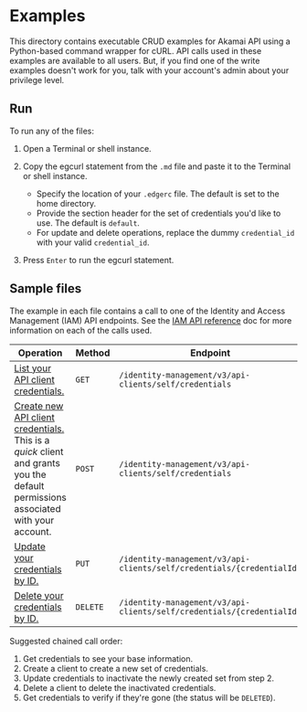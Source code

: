 # Examples

This directory contains executable CRUD examples for Akamai API using a Python-based command wrapper for cURL. API calls used in these examples are available to all users. But, if you find one of the write examples doesn't work for you, talk with your account's admin about your privilege level.

## Run

To run any of the files:

1. Open a Terminal or shell instance.
2. Copy the egcurl statement from the `.md` file and paste it to the Terminal or shell instance.

   - Specify the location of your `.edgerc` file. The default is set to the home directory.
   - Provide the section header for the set of credentials you'd like to use. The default is `default`.
   - For update and delete operations, replace the dummy `credential_id` with your valid `credential_id`.

3. Press `Enter` to run the egcurl statement.

## Sample files

The example in each file contains a call to one of the Identity and Access Management (IAM) API endpoints. See the [IAM API reference](https://techdocs.akamai.com/iam-api/reference/api) doc for more information on each of the calls used.

| Operation | Method | Endpoint |
| --- | --- | --- |
| [List your API client credentials.](/examples/get-credentials.md) | `GET` | `/identity-management/v3/api-clients/self/credentials`  |
| [Create new API client credentials.](/examples/create-credentials.md) <br /> This is a *quick* client and grants you the default permissions associated with your account. | `POST` | `/identity-management/v3/api-clients/self/credentials` |
| [Update your credentials by ID.](/examples/update-credentials.md) | `PUT` | `/identity-management/v3/api-clients/self/credentials/{credentialId}` |
| [Delete your credentials by ID.](/examples/delete-credentials.md) | `DELETE` | `/identity-management/v3/api-clients/self/credentials/{credentialId}` |

Suggested chained call order:

1. Get credentials to see your base information.
2. Create a client to create a new set of credentials.
3. Update credentials to inactivate the newly created set from step 2.
4. Delete a client to delete the inactivated credentials.
5. Get credentials to verify if they're gone (the status will be `DELETED`).